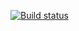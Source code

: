 [![Build status](https://ci.appveyor.com/api/projects/status/28mobe49gukyl0m4?svg=true)](https://ci.appveyor.com/project/andrewklips/webinterface)

